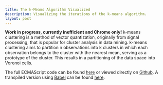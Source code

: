 ```yaml
---
title: The k-Means Algorithm Visualized
description: Visualizing the iterations of the k-means algorithm.
layout: post
---
```


**Work in progress, currently inefficient and Chrome only!**
k-means clustering is a method of vector quantization, originally from signal
processing, that is popular for cluster analysis in data mining. k-means
clustering aims to partition n observations into k clusters in which each
observation belongs to the cluster with the nearest mean, serving as a
prototype of the cluster. This results in a partitioning of the data space into
Voronoi cells.

The full ECMAScript code can be found
[here](/assets/2016/01/kmeans.es) or viewed directly on
[Github](https://github.com/chjdev/chjdev.github.io/tree/master/assets/2016/01/kmeans.es).
A transpiled version using [Babel](https://babeljs.io) can be found
[here](/assets/2016/01/kmeans.js).


<!-- rendering code -->
<div id="k-means" class="bg-image" style="text-align:center;"></div>
<script src="//d3js.org/d3.v3.min.js"></script>
<script src="/assets/2016/01/kmeans.js"></script>


